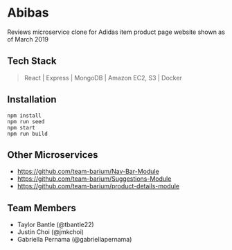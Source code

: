# Abibas

Reviews microservice clone for Adidas item product page website shown as of March 2019

## Tech Stack

> React | Express | MongoDB | Amazon EC2, S3 | Docker

## Installation
```
npm install
npm run seed
npm start
npm run build
```

## Other Microservices

- https://github.com/team-barium/Nav-Bar-Module
- https://github.com/team-barium/Suggestions-Module
- https://github.com/team-barium/product-details-module

## Team Members

- Taylor Bantle (@tbantle22)
- Justin Choi (@jmkchoi)
- Gabriella Pernama (@gabriellapernama)
